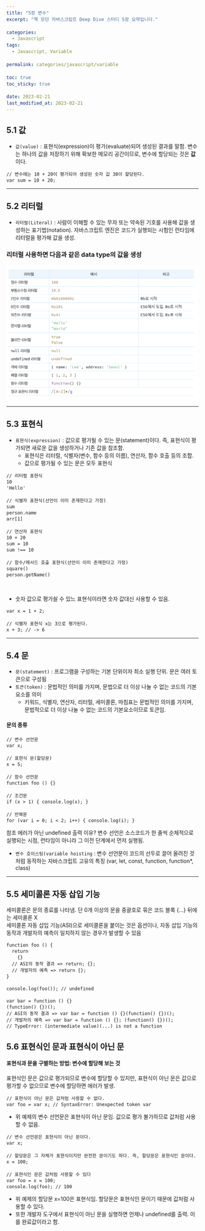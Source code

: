 ```yaml
---
title: "5장 변수"
excerpt: "책 모던 자바스크립트 Deep Dive 스터디 5장 요약입니다."

categories:
  - Javascript
tags:
  - Javascript, Variable

permalink: categories/javascript/variable

toc: true
toc_sticky: true

date: 2023-02-21
last_modified_at: 2023-02-21
---
```


## 5.1 값
- `값(value)` : 표현식(expression)이 평가(evaluate)되어 생성된 결과를 말함.
변수는 하나의 값을 저장하기 위해 확보한 메모리 공간이므로, 변수에 할당되는 것은 <b>값</b>이다. 

~~~
// 변수에는 10 + 20이 평가되어 생성된 숫자 값 30이 할당된다.
var sum = 10 + 20;
~~~

---

## 5.2 리터럴

- `리터럴(Literal)` : 사람이 이해할 수 있는 무자 또는 약속된 기호를 사용해 값을 생성하는 표기법(notation). 자바스크립트 엔진은 코드가 실행되는 시험인 런타임에 리터럴을 평가해 값을 생성. 

### 리터럴 사용하면 다음과 같은 data type의 값을 생성
<img src="img/literal.png">

---

## 5.3 표현식
- `표현식(expression)` : 값으로 평가될 수 있는 문(statement)이다. 즉, 표현식이 평가되면 새로운 값을 생성하거나 기존 값을 참조함.
  - 표현식은 리터럴, 식별자(변수, 함수 등의 이름), 연산자, 함수 호출 등의 조합.
  - 값으로 평가될 수 있는 문은 모두 표현식
 
~~~
// 리터럴 표현식
10
'Hello'

// 식별자 표현식(선언이 이미 존재한다고 가정)
sum
person.name
arr[1]

// 연산자 표현식
10 + 20
sum = 10
sum !== 10

// 함수/메서드 호출 표현식(선언이 이미 존재한다고 가정)
square()
person.getName()
~~~
<br>

  - 숫자 값으로 평가쇨 수 있느 표현식이라면 숫자 값대신 사용할 수 있음.

~~~
var x = 1 + 2;

// 식별자 표현식 x는 3으로 평가된다.
x + 3; // -> 6
~~~

---

## 5.4 문

- `문(statement)` : 프로그램을 구성하는 기본 단위이자 최소 실행 단위. 문은 여러 토큰으로 구성됨
- `토큰(token)` : 문법적인 의미를 가지며, 문법으로 더 이상 나눌 수 없는 코드의 기본 요소를 의미 
  - 키워드, 식별자, 연산자, 리터럴, 세미콜론, 마침표는 문법적인 의미를 가지며, 문법적으로 더 이상 나눌 수 없는 코드의 기본요소이므로 토큰임. 
#### 문의 종류
```
// 변수 선언문
var x;

// 표현식 문(할당문)
x = 5;

// 함수 선언문
function foo () {}

// 조건문
if (x > 1) { console.log(x); }

// 반복문
for (var i = 0; i < 2; i++) { console.log(i); }
```
참조 에러가 아닌 undefined 출력 이유?
변수 선언은 소스코드가 한 줄씩 순체적으로 실행되는 시점, 런타임이 아니라 그 이전 단계에서 먼저 실행됨.
- `변수 호이스팅(variable hoisting` : 변수 선언문이 코드의 선두로 끌어 올려진 것처럼 동작하는 자바스크립트 고유의 특징 (var, let, const, function, function*, class)

---

## 5.5 세미콜론 자동 삽입 기능
세미콜론은 문의 종료를 나타냄. 단 0개 이상의 문을 중괄호로 묶은 코드 블록 {...} 뒤에는 세미콜론 X<br>
세미콜론 자동 삽입 기능(ASI)으로 세미콜론을 붙이는 것은 옵션이나, 자동 삽입 기능의 동작과 개발자의 예측이 일치하지 않는 경우가 발생할 수 있음

```
function foo () {
  return
    {}
  // ASI의 동작 결과 => return; {};
  // 개발자의 예측 => return {};
}

console.log(foo()); // undefined

var bar = function () {}
(function() {})();
// ASI의 동작 결과 => var bar = function () {}(function() {})();
// 개발자의 예측 => var bar = function () {}; (function() {})();
// TypeError: (intermediate value)(...) is not a function
```


## 5.6 표현식인 문과 표현식이 아닌 문
#### 표현식과 문을 구별하는 방법: 변수에 할당해 보는 것
표현식인 문은 값으로 평가되므로 변수에 할당할 수 있지만, 표현식이 아닌 문은 값으로 평가할 수 없으므로 변수에 할당하면 에러가 발생.
```
// 표현식이 아닌 문은 값처럼 사용할 수 없다.
var foo = var x; // SyntaxError: Unexpected token var

```
- 위 예제의 변수 선언문은 표현식이 아닌 문임. 값으로 평가 불가하므로 값처럼 사용할 수 없음.

```
// 변수 선언문은 표현식이 아닌 문이다.
var x;

// 할당문은 그 자체가 표현식이지만 완전한 문이기도 하다. 즉, 할당문은 표현식인 문이다.
x = 100;

// 표현식인 문은 값처럼 사용할 수 있다
var foo = x = 100;
console.log(foo); // 100

```
- 위 예제의 할당문 x=100은 표현식임. 할당문은 표현식인 문이기 때문에 값처럼 사용할 수 있다.
- 또한 개발자 도구에서 표현식이 아닌 문을 실행하면 언제나 undefined를 출력. 이를 완료값이라고 함.